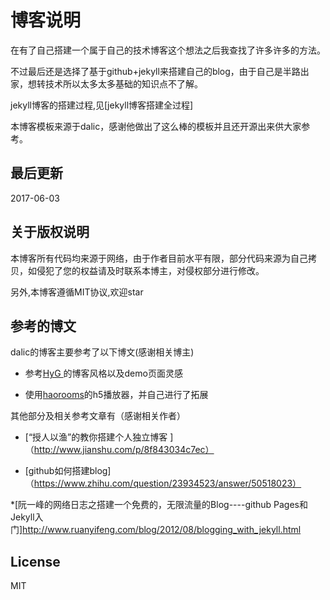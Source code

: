 # 博客说明
在有了自己搭建一个属于自己的技术博客这个想法之后我查找了许多许多的方法。

不过最后还是选择了基于github+jekyll来搭建自己的blog，由于自己是半路出家，想转技术所以太多太多基础的知识点不了解。

jekyll博客的搭建过程,见[jekyll博客搭建全过程]

本博客模板来源于dalic，感谢他做出了这么棒的模板并且还开源出来供大家参考。

## 最后更新
2017-06-03

## 关于版权说明

本博客所有代码均来源于网络，由于作者目前水平有限，部分代码来源为自己拷贝，如侵犯了您的权益请及时联系本博主，对侵权部分进行修改。

另外,本博客遵循MIT协议,欢迎star


## 参考的博文

dalic的博客主要参考了以下博文(感谢相关博主)

* 参考[HyG ](https://gaohaoyang.github.io)的博客风格以及demo页面灵感

* 使用[haorooms](http://www.haorooms.com/)的h5播放器，并自己进行了拓展

其他部分及相关参考文章有（感谢相关作者）

* [“授人以渔”的教你搭建个人独立博客 ]（http://www.jianshu.com/p/8f843034c7ec）

* [github如何搭建blog]（https://www.zhihu.com/question/23934523/answer/50518023）

*[阮一峰的网络日志之搭建一个免费的，无限流量的Blog----github Pages和Jekyll入门]http://www.ruanyifeng.com/blog/2012/08/blogging_with_jekyll.html

## License

MIT